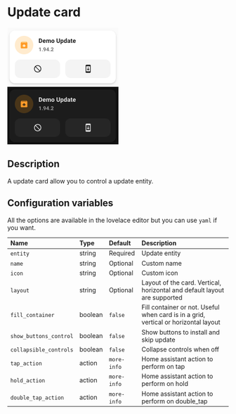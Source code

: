 # Update card

![Update light](../images/update-light.png)
![Update dark](../images/update-dark.png)

## Description

A update card allow you to control a update entity.

## Configuration variables

All the options are available in the lovelace editor but you can use `yaml` if you want.

| Name                   | Type    | Default     | Description                                                                         |
| :--------------------- | :------ | :---------- | :---------------------------------------------------------------------------------- |
| `entity`               | string  | Required    | Update entity                                                                       |
| `name`                 | string  | Optional    | Custom name                                                                         |
| `icon`                 | string  | Optional    | Custom icon                                                                         |
| `layout`               | string  | Optional    | Layout of the card. Vertical, horizontal and default layout are supported           |
| `fill_container`       | boolean | `false`     | Fill container or not. Useful when card is in a grid, vertical or horizontal layout |
| `show_buttons_control` | boolean | `false`     | Show buttons to install and skip update                                             |
| `collapsible_controls` | boolean | `false`     | Collapse controls when off                                                          |
| `tap_action`           | action  | `more-info` | Home assistant action to perform on tap                                             |
| `hold_action`          | action  | `more-info` | Home assistant action to perform on hold                                            |
| `double_tap_action`    | action  | `more-info` | Home assistant action to perform on double_tap                                      |
